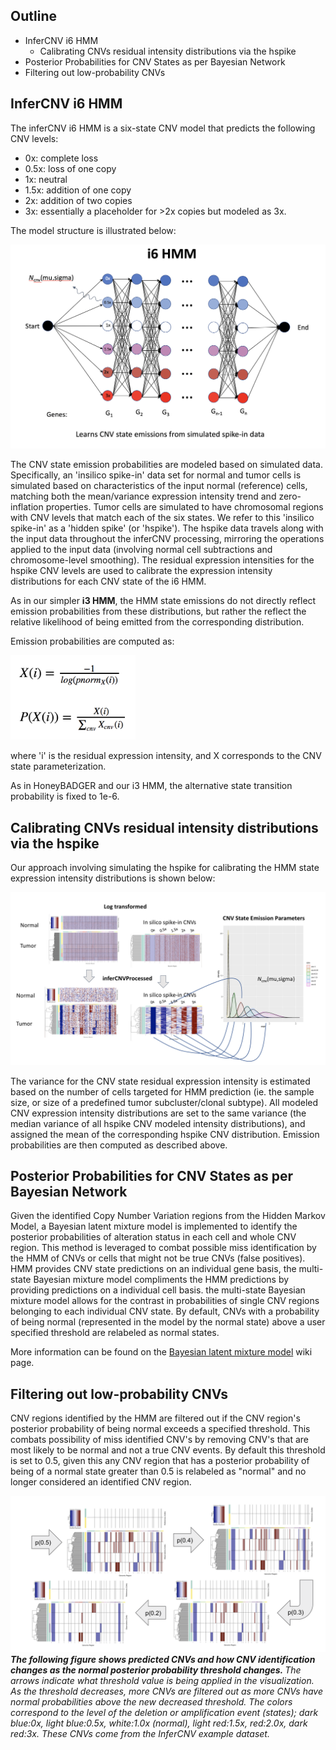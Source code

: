 ## Outline
- InferCNV i6 HMM
    * Calibrating CNVs residual intensity distributions via the hspike
- Posterior Probabilities for CNV States as per Bayesian Network
- Filtering out low-probability CNVs



## InferCNV i6 HMM

The inferCNV i6 HMM is a six-state CNV model that predicts the following CNV levels:

- 0x: complete loss
- 0.5x: loss of one copy
- 1x: neutral
- 1.5x: addition of one copy
- 2x: addition of two copies
- 3x: essentially a placeholder for >2x copies but modeled as 3x.

The model structure is illustrated below:

<img src="images/infercnv_i6HMM_model.png" width="600" />

The CNV state emission probabilities are modeled based on simulated data.  Specifically, an 'insilico spike-in' data set for normal and tumor cells is simulated based on characteristics of the input normal (reference) cells, matching both the mean/variance expression intensity trend and zero-inflation properties.  Tumor cells are simulated to have chromosomal regions with CNV levels that match each of the six states.  We refer to this 'insilico spike-in' as a 'hidden spike' (or 'hspike').  The hspike data travels along with the input data throughout the inferCNV processing, mirroring the operations applied to the input data (involving normal cell subtractions and chromosome-level smoothing).  The residual expression intensities for the hspike CNV levels are used to calibrate the expression intensity distributions for each CNV state of the i6 HMM.

As in our simpler **i3 HMM**, the HMM state emissions do not directly reflect emission probabilities from these distributions, but rather the reflect the relative likelihood of being emitted from the corresponding distribution.

Emission probabilities are computed as:

<img src="images/iHMM_emission_formula.png" width=200 />

where 'i' is the residual expression intensity, and X corresponds to the CNV state parameterization.

As in HoneyBADGER and our i3 HMM, the alternative state transition probability is fixed to 1e-6.

## Calibrating CNVs residual intensity distributions via the hspike

Our approach involving simulating the hspike for calibrating the HMM state expression intensity distributions is shown below:

<img src="images/inferCNV_i6HMM_calibration.png" width="600" />


The variance for the CNV state residual expression intensity is estimated based on the number of cells targeted for HMM prediction (ie. the sample size, or size of a predefined tumor subcluster/clonal subtype). All modeled CNV expression intensity distributions are set to the same variance (the median variance of all hspike CNV modeled intensity distributions), and assigned the mean of the corresponding hspike CNV distribution.  Emission probabilities are then computed as described above. 

## Posterior Probabilities for CNV States as per Bayesian Network

Given the identified Copy Number Variation regions from the Hidden Markov Model, a Bayesian latent mixture model is implemented to identify the posterior probabilities of alteration status in each cell and whole CNV region. This method is leveraged to combat possible miss identification by the HMM of CNVs or cells that might not be true CNVs (false positives). HMM provides CNV state predictions on an individual gene basis, the multi-state Bayesian mixture model compliments the HMM predictions by providing predictions on a individual cell basis. the multi-state Bayesian mixture model allows for the contrast in probabilities of single CNV regions belonging to each individual CNV state. By default, CNVs with a probability of being normal (represented in the model by the normal state) above a user specified threshold are relabeled as normal states. 

More information can be found on the [Bayesian latent mixture model](https://github.com/broadinstitute/infercnv/wiki/Bayesian-Network-Latent-Mixture-Model) wiki page.

## Filtering out low-probability CNVs

CNV regions identified by the HMM are filtered out if the CNV region's posterior probability of being normal exceeds a specified threshold. This combats possibility of miss identified CNV's by removing CNV's that are most likely to be normal and not a true CNV events. 
By default this threshold is set to 0.5, given this any CNV region that has a posterior probability of being of a normal state greater than 0.5 is relabeled as "normal" and no longer considered an identified CNV region.  

<img src="images/DifferentThresholds.png" width="600" />
<em> 
<b> The following figure shows predicted CNVs and how CNV identification changes as the normal posterior probability threshold changes. </b> The arrows indicate what threshold value is being applied in the visualization. As the threshold decreases, more CNVs are filtered out as more CNVs have normal probabilities above the new decreased threshold. The colors correspond to the level of the deletion or amplification event (states); dark blue:0x, light blue:0.5x, white:1.0x (normal), light red:1.5x, red:2.0x, dark red:3x. These CNVs come from the InferCNV example dataset. 
</em>

